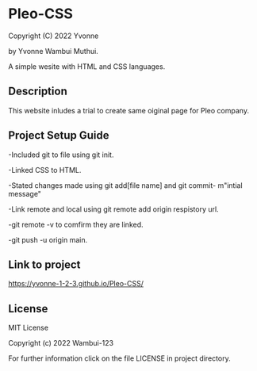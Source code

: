 # Pleo-CSS
Copyright (C)  2022 Yvonne

by Yvonne Wambui Muthui.

A simple wesite with HTML and CSS languages.

## Description
This website inludes a trial to create same oiginal page for Pleo company.

## Project Setup Guide
-Included git to file using git init.

-Linked CSS to HTML.

-Stated changes made using git add[file name] and git commit- m"intial message"

-Link remote and local using git remote add origin respistory url.

-git remote -v to comfirm they are linked.

-git push -u origin main.
## Link to project
https://yvonne-1-2-3.github.io/Pleo-CSS/
## License 
MIT License

Copyright (c) 2022 Wambui-123 

For further information click on the file LICENSE in project directory.

 
